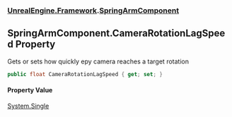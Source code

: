 ### [UnrealEngine.Framework](./UnrealEngine-Framework.md 'UnrealEngine.Framework').[SpringArmComponent](./SpringArmComponent.md 'UnrealEngine.Framework.SpringArmComponent')
## SpringArmComponent.CameraRotationLagSpeed Property
Gets or sets how quickly еру camera reaches a target rotation  
```csharp
public float CameraRotationLagSpeed { get; set; }
```
#### Property Value
[System.Single](https://docs.microsoft.com/en-us/dotnet/api/System.Single 'System.Single')  
